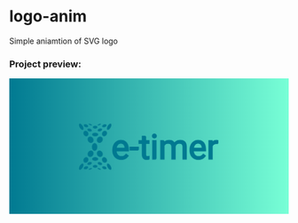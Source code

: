 # logo-anim
Simple aniamtion of SVG logo

### Project preview:
![alt text](https://github.com/marasmadwa/logo-anim/blob/master/logo.png)
